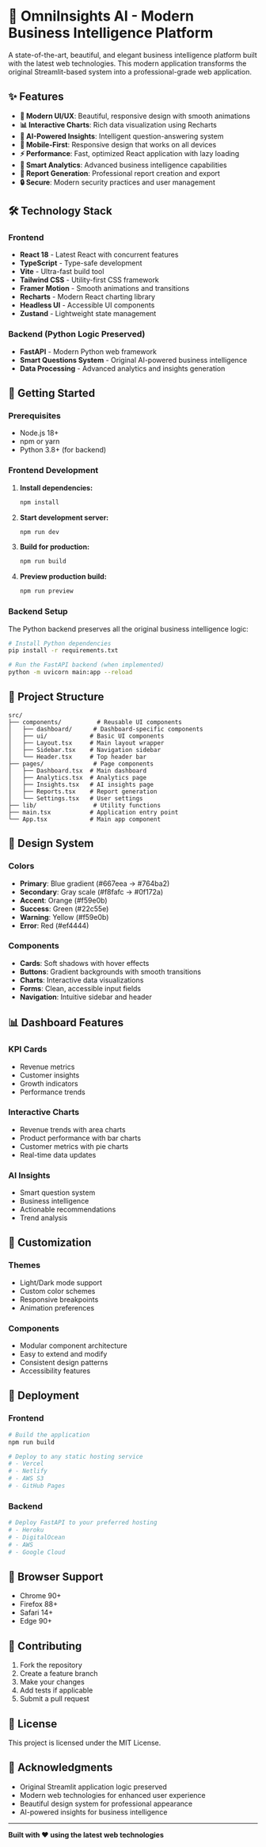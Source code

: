 # 🚀 OmniInsights AI - Modern Business Intelligence Platform

A state-of-the-art, beautiful, and elegant business intelligence platform built with the latest web technologies. This modern application transforms the original Streamlit-based system into a professional-grade web application.

## ✨ Features

- **🎨 Modern UI/UX**: Beautiful, responsive design with smooth animations
- **📊 Interactive Charts**: Rich data visualization using Recharts
- **🤖 AI-Powered Insights**: Intelligent question-answering system
- **📱 Mobile-First**: Responsive design that works on all devices
- **⚡ Performance**: Fast, optimized React application with lazy loading
- **🎯 Smart Analytics**: Advanced business intelligence capabilities
- **📄 Report Generation**: Professional report creation and export
- **🔒 Secure**: Modern security practices and user management

## 🛠️ Technology Stack

### Frontend
- **React 18** - Latest React with concurrent features
- **TypeScript** - Type-safe development
- **Vite** - Ultra-fast build tool
- **Tailwind CSS** - Utility-first CSS framework
- **Framer Motion** - Smooth animations and transitions
- **Recharts** - Modern React charting library
- **Headless UI** - Accessible UI components
- **Zustand** - Lightweight state management

### Backend (Python Logic Preserved)
- **FastAPI** - Modern Python web framework
- **Smart Questions System** - Original AI-powered business intelligence
- **Data Processing** - Advanced analytics and insights generation

## 🚀 Getting Started

### Prerequisites
- Node.js 18+ 
- npm or yarn
- Python 3.8+ (for backend)

### Frontend Development

1. **Install dependencies:**
   ```bash
   npm install
   ```

2. **Start development server:**
   ```bash
   npm run dev
   ```

3. **Build for production:**
   ```bash
   npm run build
   ```

4. **Preview production build:**
   ```bash
   npm run preview
   ```

### Backend Setup

The Python backend preserves all the original business intelligence logic:

```bash
# Install Python dependencies
pip install -r requirements.txt

# Run the FastAPI backend (when implemented)
python -m uvicorn main:app --reload
```

## 📁 Project Structure

```
src/
├── components/          # Reusable UI components
│   ├── dashboard/      # Dashboard-specific components
│   ├── ui/            # Basic UI components
│   ├── Layout.tsx     # Main layout wrapper
│   ├── Sidebar.tsx    # Navigation sidebar
│   └── Header.tsx     # Top header bar
├── pages/              # Page components
│   ├── Dashboard.tsx  # Main dashboard
│   ├── Analytics.tsx  # Analytics page
│   ├── Insights.tsx   # AI insights page
│   ├── Reports.tsx    # Report generation
│   └── Settings.tsx   # User settings
├── lib/                # Utility functions
├── main.tsx           # Application entry point
└── App.tsx            # Main app component
```

## 🎨 Design System

### Colors
- **Primary**: Blue gradient (#667eea → #764ba2)
- **Secondary**: Gray scale (#f8fafc → #0f172a)
- **Accent**: Orange (#f59e0b)
- **Success**: Green (#22c55e)
- **Warning**: Yellow (#f59e0b)
- **Error**: Red (#ef4444)

### Components
- **Cards**: Soft shadows with hover effects
- **Buttons**: Gradient backgrounds with smooth transitions
- **Charts**: Interactive data visualizations
- **Forms**: Clean, accessible input fields
- **Navigation**: Intuitive sidebar and header

## 📊 Dashboard Features

### KPI Cards
- Revenue metrics
- Customer insights
- Growth indicators
- Performance trends

### Interactive Charts
- Revenue trends with area charts
- Product performance with bar charts
- Customer metrics with pie charts
- Real-time data updates

### AI Insights
- Smart question system
- Business intelligence
- Actionable recommendations
- Trend analysis

## 🔧 Customization

### Themes
- Light/Dark mode support
- Custom color schemes
- Responsive breakpoints
- Animation preferences

### Components
- Modular component architecture
- Easy to extend and modify
- Consistent design patterns
- Accessibility features

## 🚀 Deployment

### Frontend
```bash
# Build the application
npm run build

# Deploy to any static hosting service
# - Vercel
# - Netlify
# - AWS S3
# - GitHub Pages
```

### Backend
```bash
# Deploy FastAPI to your preferred hosting
# - Heroku
# - DigitalOcean
# - AWS
# - Google Cloud
```

## 📱 Browser Support

- Chrome 90+
- Firefox 88+
- Safari 14+
- Edge 90+

## 🤝 Contributing

1. Fork the repository
2. Create a feature branch
3. Make your changes
4. Add tests if applicable
5. Submit a pull request

## 📄 License

This project is licensed under the MIT License.

## 🙏 Acknowledgments

- Original Streamlit application logic preserved
- Modern web technologies for enhanced user experience
- Beautiful design system for professional appearance
- AI-powered insights for business intelligence

---

**Built with ❤️ using the latest web technologies**
